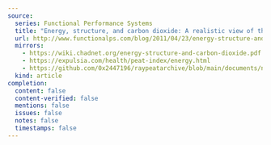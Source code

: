 ```yaml
---
source:
  series: Functional Performance Systems
  title: "Energy, structure, and carbon dioxide: A realistic view of the organism"
  url: http://www.functionalps.com/blog/2011/04/23/energy-structure-and-carbon-dioxide-a-realistic-view-of-the-organism/
  mirrors:
    - https://wiki.chadnet.org/energy-structure-and-carbon-dioxide.pdf
    - https://expulsia.com/health/peat-index/energy.html
    - https://github.com/0x2447196/raypeatarchive/blob/main/documents/newsletters/energy-structure-and-carbon-dioxide.txt
  kind: article
completion:
  content: false
  content-verified: false
  mentions: false
  issues: false
  notes: false
  timestamps: false
---
```

